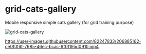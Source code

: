 # grid-cats-gallery
Mobile responsive simple cats gallery (for grid training purpose) 

![grid-cats-gallery](https://user-images.githubusercontent.com/82247833/206885429-ca36caec-b38a-46fd-b516-af1de545bf4c.png)


https://user-images.githubusercontent.com/82247833/206885162-ce0f0f6f-7985-46ec-bcac-9f0f195d0910.mp4

